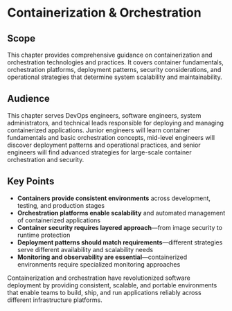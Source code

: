 # Containerization & Orchestration

## Scope

This chapter provides comprehensive guidance on containerization and orchestration technologies and practices. It covers container fundamentals, orchestration platforms, deployment patterns, security considerations, and operational strategies that determine system scalability and maintainability.

## Audience

This chapter serves DevOps engineers, software engineers, system administrators, and technical leads responsible for deploying and managing containerized applications. Junior engineers will learn container fundamentals and basic orchestration concepts, mid-level engineers will discover deployment patterns and operational practices, and senior engineers will find advanced strategies for large-scale container orchestration and security.

## Key Points

- **Containers provide consistent environments** across development, testing, and production stages
- **Orchestration platforms enable scalability** and automated management of containerized applications
- **Container security requires layered approach**—from image security to runtime protection
- **Deployment patterns should match requirements**—different strategies serve different availability and scalability needs
- **Monitoring and observability are essential**—containerized environments require specialized monitoring approaches

Containerization and orchestration have revolutionized software deployment by providing consistent, scalable, and portable environments that enable teams to build, ship, and run applications reliably across different infrastructure platforms.
